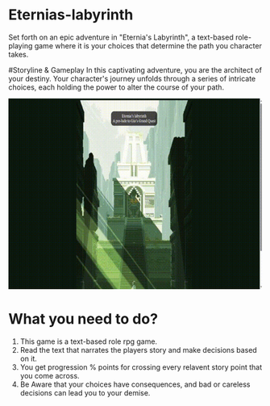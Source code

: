 # Eternias-labyrinth
Set forth on an epic adventure in "Eternia's Labyrinth", a text-based role-playing game where it is your choices that determine the path you character takes. 

#Storyline & Gameplay
In this captivating adventure, you are the architect of your destiny. Your character's journey unfolds through a series of intricate choices, each holding the power to alter the course of your path.

![GIF](./Game-Assets/Intro.gif)

# What you need to do?
1. This game is a text-based role rpg game.
2. Read the text that narrates the players story and make decisions based on it.
3. You get progression % points for crossing every relavent story point that you come across.
4. Be Aware that your choices have consequences, and bad or careless decisions can lead you to your demise. 


